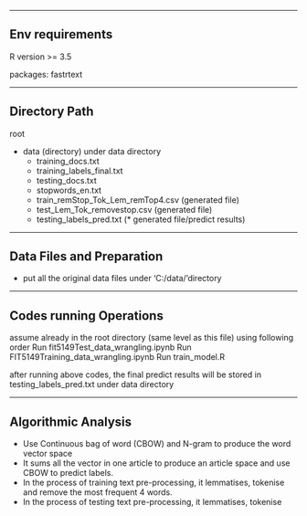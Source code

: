 --------------------
Env requirements
--------------------
R version >= 3.5

packages:
fastrtext

--------------------
Directory Path
--------------------
root
- data (directory)
  under data directory
  - training_docs.txt
  - training_labels_final.txt
  - testing_docs.txt
  - stopwords_en.txt 
  - train_remStop_Tok_Lem_remTop4.csv (generated file)
  - test_Lem_Tok_removestop.csv (generated file)
  - testing_labels_pred.txt (* generated file/predict results)


----------------------
Data Files and Preparation
----------------------
- put all the original data files under ‘C:/data/’directory


----------------------
Codes running Operations
----------------------
assume already in the root directory (same level as this file)
using following order
Run fit5149Test_data_wrangling.ipynb
Run FIT5149Training_data_wrangling.ipynb
Run train_model.R

after running above codes, the final predict results will be stored in testing_labels_pred.txt under data directory

--------------------
Algorithmic Analysis
--------------------

- Use Continuous bag of word (CBOW) and N-gram to produce the word vector space
- It sums all the vector in one article to produce an article space and use CBOW to predict labels. 
- In the process of training text pre-processing, it lemmatises, tokenise and remove the most frequent 4 words.  
- In the process of testing text pre-processing, it lemmatises, tokenise




